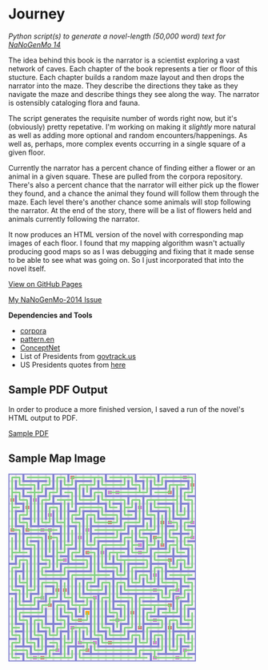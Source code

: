 # Journey

*Python script(s) to generate a novel-length (50,000 word) text for [NaNoGenMo 14](https://github.com/dariusk/NaNoGenMo-2014)*

The idea behind this book is the narrator is a scientist exploring a vast network of caves. Each chapter of the book 
represents a tier or floor of this stucture. Each chapter builds a random maze layout and then drops the narrator 
into the maze. They describe the directions they take as they navigate the maze and describe things they see along 
the way. The narrator is ostensibly cataloging flora and fauna.

The script generates the requisite number of words right now, but it's (obviously) pretty repetative. I'm working on 
making it *slightly* more natural as well as adding more optional and random encounters/happenings. As well as, 
perhaps, more complex events occurring in a single square of a given floor.

Currently the narrator has a percent chance of finding either a flower or an animal in a given square. These are pulled from the 
corpora repository. There's also a percent chance that the narrator will either pick up the flower they found, and a chance the 
animal they found will follow them through the maze. Each level there's another chance some animals will stop following the 
narrator. At the end of the story, there will be a list of flowers held and animals currently following the narrator.

It now produces an HTML version of the novel with corresponding map images of each floor. I found that my mapping algorithm 
wasn't actually producing good maps so as I was debugging and fixing that it made sense to be able to see what was going on. So I 
just incorporated that into the novel itself.

[View on GitHub Pages](http://amarriner.github.io/Journey/)

[My NaNoGenMo-2014 Issue](https://github.com/dariusk/NaNoGenMo-2014/issues/22)

**Dependencies and Tools**
 * [corpora](https://github.com/dariusk/corpora)
 * [pattern.en](http://www.clips.ua.ac.be/pages/pattern-en)
 * [ConceptNet](http://conceptnet5.media.mit.edu/)
 * List of Presidents from [govtrack.us](https://www.govtrack.us/developers/api)
 * US Presidents quotes from [here](http://www.lifehack.org/articles/productivity/55-inspiring-quotes-from-presidents-that-will-change-your-life.html)

## Sample PDF Output

In order to produce a more finished version, I saved a run of the novel's HTML output to PDF.

[Sample PDF](https://www.dropbox.com/s/p4y65fflj5mcpxn/Flora%20and%20Fauna.pdf?dl=0)


## Sample Map Image
![Sample Map Image](https://raw.githubusercontent.com/amarriner/Journey/gh-pages/html/maps/1.png)

